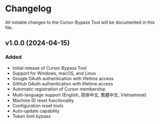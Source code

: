 # Changelog

All notable changes to the Cursor Bypass Tool will be documented in this file.

## v1.0.0 (2024-04-15)

### Added
- Initial release of Cursor Bypass Tool
- Support for Windows, macOS, and Linux
- Google OAuth authentication with lifetime access
- GitHub OAuth authentication with lifetime access
- Automatic registration of Cursor membership
- Multi-language support (English, 简体中文, 繁體中文, Vietnamese)
- Machine ID reset functionality
- Configuration reset tools
- Auto-update capability
- Token limit bypass 